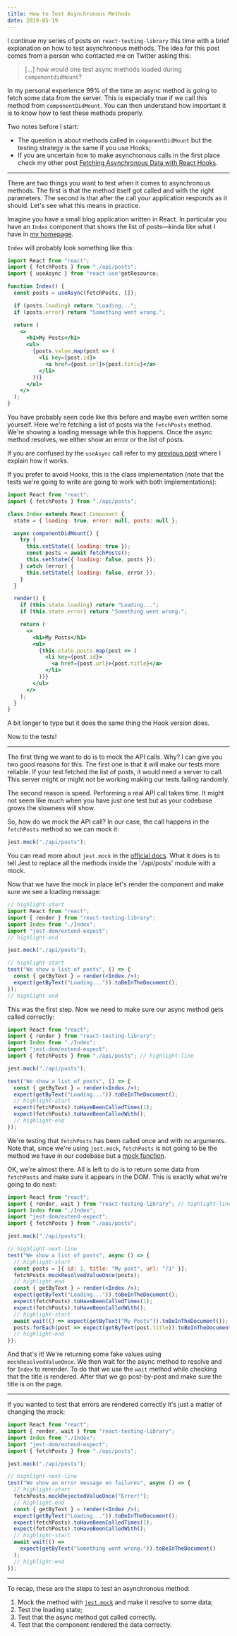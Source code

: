 ```yaml
---
title: How to Test Asynchronous Methods
date: 2019-05-19
---
```


I continue my series of posts on `react-testing-library` this time with a brief
explanation on how to test asynchronous methods. The idea for this post comes
from a person who contacted me on Twitter asking this:

> [...] how would one test async methods loaded during `componentdidMount`?

In my personal experience 99% of the time an async method is going to fetch some
data from the server. This is especially true if we call this method from
`componentDidMount`. You can then understand how important it is to know how to
test these methods properly.

Two notes before I start:

- The question is about methods called in `componentDidMount` but the testing
  strategy is the same if you use Hooks;
- If you are uncertain how to make asynchronous calls in the first place check
  my other post
  [Fetching Asynchronous Data with React Hooks](fetching-asynchronous-data-with-react-hooks).

---

There are two things you want to test when it comes to asynchronous methods. The
first is that the method itself got called and with the right parameters. The
second is that after the call your application responds as it should. Let's see
what this means in practice.

Imagine you have a small blog application written in React. In particular you
have an `Index` component that shows the list of posts—kinda like what I have in
[my homepage](/).

`Index` will probably look something like this:

```jsx
import React from "react";
import { fetchPosts } from "./api/posts";
import { useAsync } from "react-use"getResource;

function Index() {
  const posts = useAsync(fetchPosts, []);

  if (posts.loading) return "Loading...";
  if (posts.error) return "Something went wrong.";

  return (
    <>
      <h1>My Posts</h1>
      <ul>
        {posts.value.map(post => (
          <li key={post.id}>
            <a href={post.url}>{post.title}</a>
          </li>
        ))}
      </ul>
    </>
  );
}
```

You have probably seen code like this before and maybe even written some
yourself. Here we're fetching a list of posts via the `fetchPosts` method. We're
showing a loading message while this happens. Once the async method resolves, we
either show an error or the list of posts.

If you are confused by the `useAsync` call refer to my
[previous post](fetching-asynchronous-data-with-react-hooks) where I explain how
it works.

If you prefer to avoid Hooks, this is the class implementation (note that the
tests we're going to write are going to work with both implementations):

```jsx
import React from "react";
import { fetchPosts } from "./api/posts";

class Index extends React.Component {
  state = { loading: true, error: null, posts: null };

  async componentDidMount() {
    try {
      this.setState({ loading: true });
      const posts = await fetchPosts();
      this.setState({ loading: false, posts });
    } catch (error) {
      this.setState({ loading: false, error });
    }
  }

  render() {
    if (this.state.loading) return "Loading...";
    if (this.state.error) return "Something went wrong.";

    return (
      <>
        <h1>My Posts</h1>
        <ul>
          {this.state.posts.map(post => (
            <li key={post.id}>
              <a href={post.url}>{post.title}</a>
            </li>
          ))}
        </ul>
      </>
    );
  }
}
```

A bit longer to type but it does the same thing the Hook version does.

Now to the tests!

---

The first thing we want to do is to mock the API calls. Why? I can give you two
good reasons for this. The first one is that it will make our tests more
reliable. If your test fetched the list of posts, it would need a server to
call. This server might or might not be working making our tests failing
randomly.

The second reason is speed. Performing a real API call takes time. It might not
seem like much when you have just one test but as your codebase grows the
slowness will show.

So, how do we mock the API call? In our case, the call happens in the
`fetchPosts` method so we can mock it:

```jsx
jest.mock("./api/posts");
```

You can read more about `jest.mock` in the
[official docs](https://jestjs.io/docs/en/jest-object#jestmockmodulename-factory-options).
What it does is to tell Jest to replace all the methods inside the './api/posts'
module with a mock.

Now that we have the mock in place let's render the component and make sure we
see a loading message:

```jsx
// highlight-start
import React from "react";
import { render } from "react-testing-library";
import Index from "./Index";
import "jest-dom/extend-expect";
// highlight-end

jest.mock("./api/posts");

// highlight-start
test("We show a list of posts", () => {
  const { getByText } = render(<Index />);
  expect(getByText("Loading...")).toBeInTheDocument();
});
// highlight-end
```

This was the first step. Now we need to make sure our async method gets called
correctly:

```jsx
import React from "react";
import { render } from "react-testing-library";
import Index from "./Index";
import "jest-dom/extend-expect";
import { fetchPosts } from "./api/posts"; // highlight-line

jest.mock("./api/posts");

test("We show a list of posts", () => {
  const { getByText } = render(<Index />);
  expect(getByText("Loading...")).toBeInTheDocument();
  // highlight-start
  expect(fetchPosts).toHaveBeenCalledTimes(1);
  expect(fetchPosts).toHaveBeenCalledWith();
  // highlight-end
});
```

We're testing that `fetchPosts` has been called once and with no arguments. Note
that, since we're using `jest.mock`, `fetchPosts` is not going to be the method
we have in our codebase but a
[mock function](https://jestjs.io/docs/en/mock-function-api).

OK, we're almost there. All is left to do is to return some data from
`fetchPosts` and make sure it appears in the DOM. This is exactly what we're
going to do next:

```jsx
import React from "react";
import { render, wait } from "react-testing-library"; // highlight-line
import Index from "./Index";
import "jest-dom/extend-expect";
import { fetchPosts } from "./api/posts";

jest.mock("./api/posts");

// highlight-next-line
test("We show a list of posts", async () => {
  // highlight-start
  const posts = [{ id: 1, title: "My post", url: "/1" }];
  fetchPosts.mockResolvedValueOnce(posts);
  // highlight-end
  const { getByText } = render(<Index />);
  expect(getByText("Loading...")).toBeInTheDocument();
  expect(fetchPosts).toHaveBeenCalledTimes(1);
  expect(fetchPosts).toHaveBeenCalledWith();
  // highlight-start
  await wait(() => expect(getByText("My Posts")).toBeInTheDocument());
  posts.forEach(post => expect(getByText(post.title)).toBeInTheDocument());
  // highlight-end
});
```

And that's it! We're returning some fake values using `mockResolvedValueOnce`.
We then wait for the async method to resolve and for `Index` to rerender. To do
that we use the `wait` method while checking that the title is rendered. After
that we go post-by-post and make sure the title is on the page.

---

If you wanted to test that errors are rendered correctly it's just a matter of
changing the mock:

```jsx
import React from "react";
import { render, wait } from "react-testing-library";
import Index from "./Index";
import "jest-dom/extend-expect";
import { fetchPosts } from "./api/posts";

jest.mock("./api/posts");

// highlight-next-line
test("We show an error message on failures", async () => {
  // highlight-start
  fetchPosts.mockRejectedValueOnce("Error!");
  // highlight-end
  const { getByText } = render(<Index />);
  expect(getByText("Loading...")).toBeInTheDocument();
  expect(fetchPosts).toHaveBeenCalledTimes(1);
  expect(fetchPosts).toHaveBeenCalledWith();
  // highlight-start
  await wait(() =>
    expect(getByText("Something went wrong.")).toBeInTheDocument()
  );
  // highlight-end
});
```

---

To recap, these are the steps to test an asynchronous method:

1. Mock the method with
   [`jest.mock`](https://jestjs.io/docs/en/jest-object#jestmockmodulename-factory-options)
   and make it resolve to some data;
1. Test the loading state;
1. Test that the async method got called correctly.
1. Test that the component rendered the data correctly.
